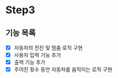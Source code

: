 # Step3
## 기능 목록
- [x] 자동차의 전진 및 멈춤 로직 구현
- [x] 사용자 입력 기능 추가
- [x] 출력 기능 추가
- [x] 주어진 횟수 동안 자동차를 움직이는 로직 구현
